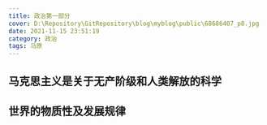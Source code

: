 ```yaml
---
title: 政治第一部分
cover: D:\Repository\GitRepository\blog\myblog\public\68686407_p0.jpg
date: 2021-11-15 23:51:19
category: 政治
tags: 马原
---
```


## 马克思主义是关于无产阶级和人类解放的科学

## 世界的物质性及发展规律

